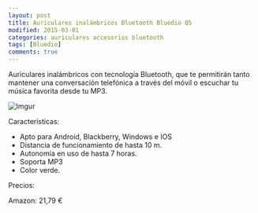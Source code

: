 ```yaml
---
layout: post
title: Auriculares inalámbricos Bluetooth Bluedio Q5
modified: 2015-03-01
categories: auriculares accesorios bluetooth
tags: [Bluedio]
comments: true
---
```


Auriculares inalámbricos con tecnología Bluetooth, que te permitirán tanto mantener una conversación telefónica a través del móvil o escuchar tu música favorita desde tu MP3.

![Imgur](http://i.imgur.com/bg4oD4n.jpg?1 "Auriculares inalambricos")

Características:

 - Apto para Android, Blackberry, Windows e IOS
 - Distancia de funcionamiento de hasta 10 m.
 - Autonomía en uso de hasta 7 horas.
 - Soporta MP3
 - Color verde.

Precios:

Amazon: 21,79 €
